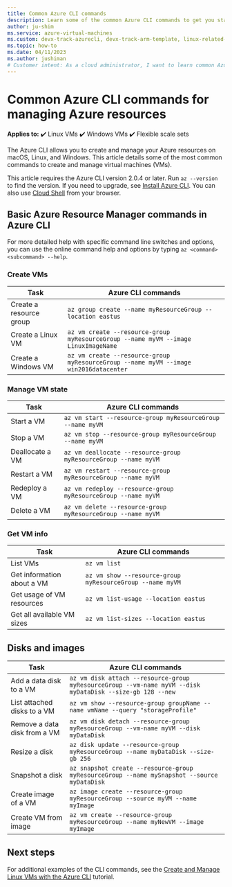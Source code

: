 ```yaml
---
title: Common Azure CLI commands
description: Learn some of the common Azure CLI commands to get you started managing your VMs in Azure Resource Manager mode
author: ju-shim
ms.service: azure-virtual-machines
ms.custom: devx-track-azurecli, devx-track-arm-template, linux-related-content
ms.topic: how-to
ms.date: 04/11/2023
ms.author: jushiman
# Customer intent: As a cloud administrator, I want to learn common Azure CLI commands for managing virtual machines, so that I can efficiently create, manage, and monitor my Azure resources across different operating systems.
---
```

# Common Azure CLI commands for managing Azure resources

**Applies to:** :heavy_check_mark: Linux VMs :heavy_check_mark: Windows VMs :heavy_check_mark: Flexible scale sets

The Azure CLI allows you to create and manage your Azure resources on macOS, Linux, and Windows. This article details some of the most common commands to create and manage virtual machines (VMs).

This article requires the Azure CLI version 2.0.4 or later. Run `az --version` to find the version. If you need to upgrade, see [Install Azure CLI](/cli/azure/install-azure-cli). You can also use [Cloud Shell](/azure/cloud-shell/quickstart) from your browser.

## Basic Azure Resource Manager commands in Azure CLI

For more detailed help with specific command line switches and options, you can use the online command help and options by typing `az <command> <subcommand> --help`.

### Create VMs

| Task | Azure CLI commands |
| --- | --- |
| Create a resource group | `az group create --name myResourceGroup --location eastus` |
| Create a Linux VM | `az vm create --resource-group myResourceGroup --name myVM --image LinuxImageName` |
| Create a Windows VM | `az vm create --resource-group myResourceGroup --name myVM --image win2016datacenter` |

### Manage VM state

| Task | Azure CLI commands |
| --- | --- |
| Start a VM | `az vm start --resource-group myResourceGroup --name myVM` |
| Stop a VM | `az vm stop --resource-group myResourceGroup --name myVM` |
| Deallocate a VM | `az vm deallocate --resource-group myResourceGroup --name myVM` |
| Restart a VM | `az vm restart --resource-group myResourceGroup --name myVM` |
| Redeploy a VM | `az vm redeploy --resource-group myResourceGroup --name myVM` |
| Delete a VM | `az vm delete --resource-group myResourceGroup --name myVM` |

### Get VM info

| Task | Azure CLI commands |
| --- | --- |
| List VMs | `az vm list` |
| Get information about a VM | `az vm show --resource-group myResourceGroup --name myVM` |
| Get usage of VM resources | `az vm list-usage --location eastus` |
| Get all available VM sizes | `az vm list-sizes --location eastus` |

## Disks and images

| Task | Azure CLI commands |
| --- | --- |
| Add a data disk to a VM | `az vm disk attach --resource-group myResourceGroup --vm-name myVM --disk myDataDisk --size-gb 128 --new` |
| List attached disks to a VM | `az vm show --resource-group groupName --name vmName --query "storageProfile"` |
| Remove a data disk from a VM | `az vm disk detach --resource-group myResourceGroup --vm-name myVM --disk myDataDisk` |
| Resize a disk | `az disk update --resource-group myResourceGroup --name myDataDisk --size-gb 256` |
| Snapshot a disk | `az snapshot create --resource-group myResourceGroup --name mySnapshot --source myDataDisk` |
| Create image of a VM | `az image create --resource-group myResourceGroup --source myVM --name myImage` |
| Create VM from image | `az vm create --resource-group myResourceGroup --name myNewVM --image myImage` |

## Next steps

For additional examples of the CLI commands, see the [Create and Manage Linux VMs with the Azure CLI](tutorial-manage-vm.md) tutorial.
